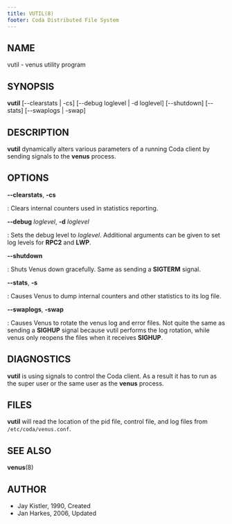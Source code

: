 ```yaml
---
title: VUTIL(8)
footer: Coda Distributed File System
---
```


## NAME

vutil - venus utility program

## SYNOPSIS

**vutil** \[--clearstats | -cs] \[--debug loglevel | -d loglevel] \[--shutdown]
\[--stats] \[--swaplogs | -swap]

## DESCRIPTION

**vutil** dynamically alters various parameters of a running Coda client
by sending signals to the **venus** process.

## OPTIONS

**\--clearstats**, **-cs**

:   Clears internal counters used in statistics reporting.

**\--debug** *loglevel*, **-d** *loglevel*

:   Sets the debug level to *loglevel*. Additional arguments can be
    given to set log levels for **RPC2** and **LWP**.

**\--shutdown**

:   Shuts Venus down gracefully. Same as sending a **SIGTERM** signal.

**\--stats**, **-s**

:   Causes Venus to dump internal counters and other statistics to its
    log file.

**\--swaplogs**, **-swap**

:   Causes Venus to rotate the venus log and error files. Not quite the
    same as sending a **SIGHUP** signal because vutil performs the log
    rotation, while venus only reopens the files when it receives
    **SIGHUP**.

## DIAGNOSTICS

**vutil** is using signals to control the Coda client. As a result it
has to run as the super user or the same user as the **venus** process.

## FILES

**vutil** will read the location of the pid file, control file, and log
files from `/etc/coda/venus.conf`.

## SEE ALSO

**venus**(8)

## AUTHOR

- Jay Kistler, 1990, Created
- Jan Harkes, 2006, Updated
